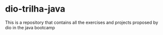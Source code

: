 # dio-trilha-java
This is a repository that contains all the exercises and projects proposed by dio in the java bootcamp
